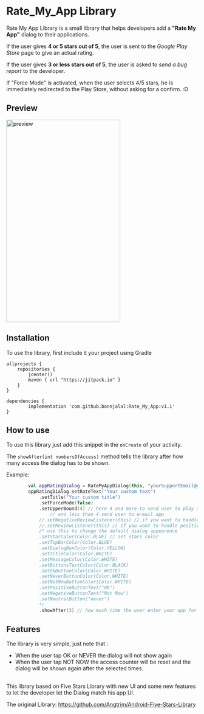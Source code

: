 # Rate_My_App Library


Rate My App Library is a small library that helps developers add a **"Rate My App"** dialog to their applications.

If the user gives **4 or 5 stars out of 5**, the user is sent to the *Google Play Store* page to give an actual rating.

If the user gives **3 or less stars out of 5**, the user is asked to *send a bug report* to the developer.

If "Force Mode" is activated, when the user selects 4/5 stars, he is immediately redirected to the Play Store, without asking for a confirm. :D

## Preview


<img src="screen.jpeg" alt="preview" width="300" height="533">


## Installation

To use the library, first include it your project using Gradle


    allprojects {
        repositories {
            jcenter()
            maven { url "https://jitpack.io" }
        }
    }

	dependencies {
	        implementation 'com.github.bonnjalal:Rate_My_App:v1.1'
	}



## How to use
To use this library just add this snippet in the `onCreate` of your activity.

The `showAfter(int numbersOfAccess)` method tells the library after how many access the dialog has to be shown.

Example:

```kotlin
        val appRatingDialog = RateMyAppDialog(this, "yourSupportEmail@gmail.com")
        appRatingDialog.setRateText("Your custom text")
            .setTitle("Your custom title")
            .setForceMode(false) 
            .setUpperBound(4) // here 4 and more to send user to play store
                // and less than 4 send user to e-mail app
            //.setNegativeReviewListener(this) // if you want to handle negative button manually
            //.setReviewListener(this) // if you want to handle positive button manually
            /* use this to change the default dialog appearence
            .setStarColor(Color.BLUE) // set stars color
            .setTopBarColor(Color.BLUE) 
            .setDialogBoxColor(Color.YELLOW)
            .setTitleColor(Color.WHITE)
            .setMessageColor(Color.WHITE)
            .setButtonsTextColor(Color.BLACK)
            .setOkButtonColor(Color.WHITE)
            .setNeverButtonColor(Color.WHITE)
            .setNotNowButtonColor(Color.WHITE)
            .setPositiveButtonText("Ok")
            .setNegativeButtonText("Not Now")
            .setNeutralButton("never")
            */
            .showAfter(3) // how much time the user enter your app for dialog to appear
```
## Features

The library is very simple, just note that :
* When the user tap OK or NEVER the dialog will not show again
* When the user tap NOT NOW the access counter will be reset and the dialog will be shown again after the selected times.

## 
   This library based on Five Stars Library with new UI and some new features to let the developer let the Dialog match his app UI.

   The original Library: https://github.com/Angtrim/Android-Five-Stars-Library
